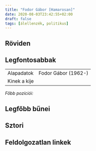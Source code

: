 ```yaml
---
title: "Fodor Gábor [Hamarosan]"
date: 2020-08-03T23:42:55+02:00
draft: false
tags: [álellenzék, politikus]
---
```


## Röviden

## Legfontosabbak

|                           |                                                                    |
| :---                      | :----                                                              |
| Alapadatok                | Fodor Gábor (1962-)                                                |
| Kinek a kije              |                                                                    |

*Főbb pozíciói:*


## Legfőbb bűnei

## Sztori

## Feldolgozatlan linkek
